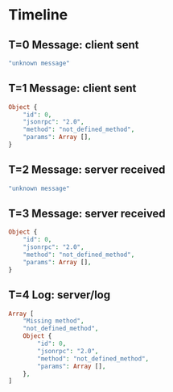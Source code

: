 # Timeline

## T=0 Message: client sent

```php
"unknown message"
```

## T=1 Message: client sent

```php
Object {
    "id": 0,
    "jsonrpc": "2.0",
    "method": "not_defined_method",
    "params": Array [],
}
```

## T=2 Message: server received

```php
"unknown message"
```

## T=3 Message: server received

```php
Object {
    "id": 0,
    "jsonrpc": "2.0",
    "method": "not_defined_method",
    "params": Array [],
}
```

## T=4 Log: server/log

```php
Array [
    "Missing method",
    "not_defined_method",
    Object {
        "id": 0,
        "jsonrpc": "2.0",
        "method": "not_defined_method",
        "params": Array [],
    },
]
```
